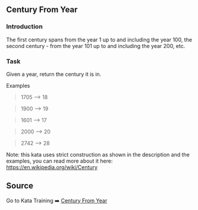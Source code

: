 ## Century From Year

### Introduction

The first century spans from the year 1 up to and including the year 100, the second century - from the year 101 up to and including the year 200, etc.

### Task

Given a year, return the century it is in.

Examples

> 1705 --> 18

> 1900 --> 19

> 1601 --> 17

> 2000 --> 20

> 2742 --> 28

Note: this kata uses strict construction as shown in the description and the examples, you can read more about it here: https://en.wikipedia.org/wiki/Century

## Source

Go to Kata Training ➡️ [Century From Year
](https://www.codewars.com/kata/5a3fe3dde1ce0e8ed6000097/train/javascript)
